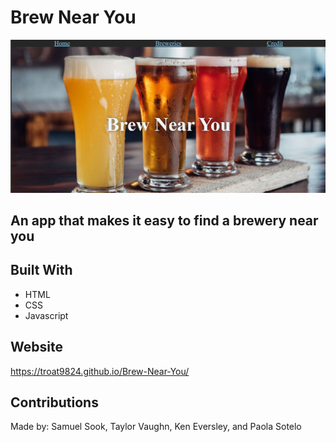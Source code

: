 # Brew Near You

![alt](./assets/images/brew-near-you.jpg)

## An app that makes it easy to find a brewery near you

## Built With
* HTML
* CSS
* Javascript

## Website
https://troat9824.github.io/Brew-Near-You/

## Contributions
Made by: Samuel Sook, Taylor Vaughn, Ken Eversley, and Paola Sotelo
